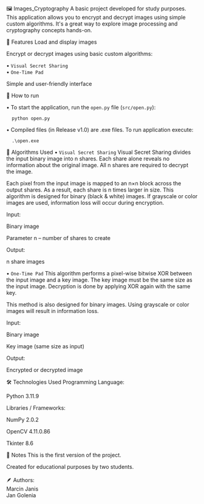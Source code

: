 🖼️ Images_Cryptography
A basic project developed for study purposes. This application allows you to encrypt and decrypt images using simple custom algorithms. It's a great way to explore image processing and cryptography concepts hands-on.

🚀 Features
Load and display images

Encrypt or decrypt images using basic custom algorithms:

• `Visual Secret Sharing` <br>
• `One-Time Pad`

Simple and user-friendly interface 

🚀 How to run

   • To start the application, run the `open.py` file (`src/open.py`):

      python open.py

   •  Compiled files (in Release v1.0) are .exe files. To run application execute:
   
      .\open.exe

🔐 Algorithms Used
• `Visual Secret Sharing`
  Visual Secret Sharing divides the input binary image into n shares.
  Each share alone reveals no information about the original image.
  All n shares are required to decrypt the image.
  
  Each pixel from the input image is mapped to an n×n block across the output shares.
  As a result, each share is n times larger in size.
  This algorithm is designed for binary (black & white) images.
  If grayscale or color images are used, information loss will occur during encryption.
  
  Input:
  
  Binary image
  
  Parameter n – number of shares to create
  
  Output:
  
  n share images

• `One-Time Pad`
  This algorithm performs a pixel-wise bitwise XOR between the input image and a key image.
  The key image must be the same size as the input image.
  Decryption is done by applying XOR again with the same key.
  
  This method is also designed for binary images.
  Using grayscale or color images will result in information loss.
  
  Input:
  
  Binary image
  
  Key image (same size as input)
  
  Output:
  
  Encrypted or decrypted image

🛠️ Technologies Used
Programming Language:

Python 3.11.9

Libraries / Frameworks:

NumPy 2.0.2

OpenCV 4.11.0.86

Tkinter 8.6

📌 Notes
This is the first version of the project.

Created for educational purposes by two students.
<br>
<br>
🪶 Authors:
<br>
Marcin Janis
<br>
Jan Golenia
<br> 

